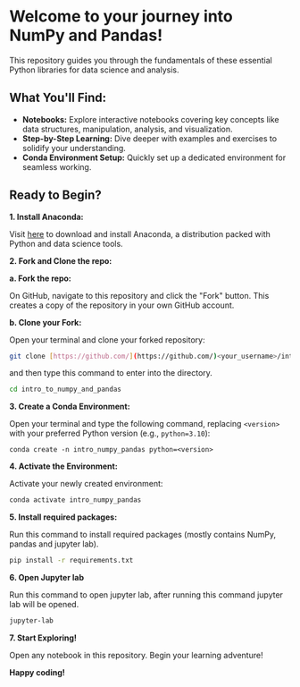 # Welcome to your journey into NumPy and Pandas!

This repository guides you through the fundamentals of these essential Python libraries for data science and analysis.

## What You'll Find:

- **Notebooks:** Explore interactive notebooks covering key concepts like data structures, manipulation, analysis, and visualization.
- **Step-by-Step Learning:** Dive deeper with examples and exercises to solidify your understanding.
- **Conda Environment Setup:** Quickly set up a dedicated environment for seamless working.

## Ready to Begin?

**1. Install Anaconda:**

Visit [here](https://docs.anaconda.com/free/anaconda/install/) to download and install Anaconda, a distribution packed with Python and data science tools.

**2. Fork and Clone the repo:**

**a. Fork the repo:**

On GitHub, navigate to this repository and click the "Fork" button. This creates a copy of the repository in your own GitHub account.

**b. Clone your Fork:**

Open your terminal and clone your forked repository:

```bash
git clone [https://github.com/](https://github.com/)<your_username>/intro_to_numpy_and_pandas.git
```

and then type this command to enter into the directory.

```bash
cd intro_to_numpy_and_pandas
```

**3. Create a Conda Environment:**

Open your terminal and type the following command, replacing `<version>` with your preferred Python version (e.g., `python=3.10`):

```shell
conda create -n intro_numpy_pandas python=<version>
```

**4. Activate the Environment:**

Activate your newly created environment:

```bash
conda activate intro_numpy_pandas
```

**5. Install required packages:**

Run this command to install required packages (mostly contains NumPy, pandas and jupyter lab).

```bash
pip install -r requirements.txt
```

**6. Open Jupyter lab**

Run this command to open jupyter lab, after running this command jupyter lab will be opened.

```bash
jupyter-lab
```

**7. Start Exploring!**

Open any notebook in this repository. Begin your learning adventure!


**Happy coding!**
